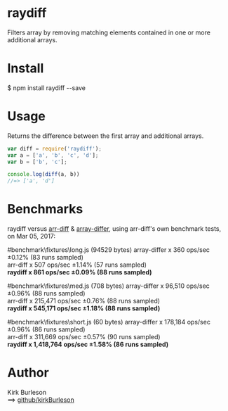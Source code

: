 # raydiff
Filters array by removing matching elements contained in one or more additional arrays.

# Install

$ npm install raydiff --save

# Usage

Returns the difference between the first array and additional arrays.<br/>
```JavaScript
var diff = require('raydiff');
var a = ['a', 'b', 'c', 'd'];
var b = ['b', 'c'];

console.log(diff(a, b))
//=> ['a', 'd']
```
# Benchmarks

raydiff versus <a href="https://github.com/jonschlinkert/arr-diff">arr-diff</a> & <a href="https://github.com/sindresorhus/array-differ">array-differ</a>, using arr-diff's
own benchmark tests, on Mar 05, 2017:

#benchmark\fixtures\long.js (94529 bytes)
array-differ x 360 ops/sec ±0.12% (83 runs sampled)<br/>
arr-diff x 507 ops/sec ±1.14% (57 runs sampled)<br/>
<b>raydiff x 861 ops/sec ±0.09% (88 runs sampled)</b><br/>
    
#benchmark\fixtures\med.js (708 bytes)
array-differ x 96,510 ops/sec ±0.96% (88 runs sampled)<br/>
arr-diff x 215,471 ops/sec ±0.76% (88 runs sampled)<br/>
<b>raydiff x 545,171 ops/sec ±1.18% (88 runs sampled)</b><br/>
  
#benchmark\fixtures\short.js (60 bytes)
array-differ x 178,184 ops/sec ±0.96% (86 runs sampled)<br/>
arr-diff x 311,669 ops/sec ±0.57% (90 runs sampled)<br/>
<b>raydiff x 1,418,764 ops/sec ±1.58% (86 runs sampled)</b><br/>
  
# Author

Kirk Burleson<br/>
==> <a href="https://github.com/kirkBurleson">github/kirkBurleson</a>
